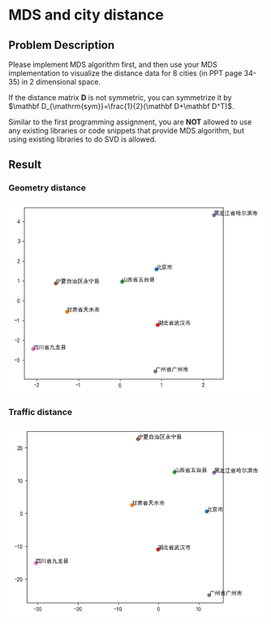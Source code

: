 # MDS and city distance
## Problem Description
Please implement MDS algorithm first, and then use your MDS implementation to visualize the distance data for 8 cities (in PPT page 34-35) in 2 dimensional space.

If the distance matrix $\mathbf D$ is not symmetric, you can symmetrize it by $\mathbf D_{\mathrm{sym}}=\frac{1}{2}(\mathbf D+\mathbf D^T)$.

Similar to the first programming assignment, you are **NOT** allowed to use any existing libraries or code snippets that provide MDS algorithm, but using existing libraries to do SVD is allowed.

## Result
### Geometry distance
![](./fig/geometry.png)
### Traffic distance
![](./fig/traffic.png)